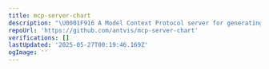 ```yaml
---
title: mcp-server-chart
description: "\U0001F916 A Model Context Protocol server for generating visual charts using @antvis."
repoUrl: 'https://github.com/antvis/mcp-server-chart'
verifications: []
lastUpdated: '2025-05-27T00:19:46.169Z'
ogImage: ''
---
```


